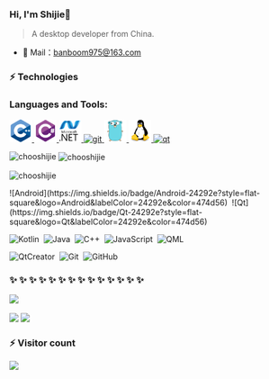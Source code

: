 ### Hi, I'm Shijie👋
>A desktop developer from China.

- 💬 Mail：[banboom975@163.com](banboom975@163.com)

### ⚡ Technologies  
<h3 align="left">Languages and Tools:</h3>
<p align="left"> <a href="https://www.w3schools.com/cpp/" target="_blank" rel="noreferrer"> <img src="https://raw.githubusercontent.com/devicons/devicon/master/icons/cplusplus/cplusplus-original.svg" alt="cplusplus" width="40" height="40"/> </a> <a href="https://www.w3schools.com/cs/" target="_blank" rel="noreferrer"> <img src="https://raw.githubusercontent.com/devicons/devicon/master/icons/csharp/csharp-original.svg" alt="csharp" width="40" height="40"/> </a> <a href="https://dotnet.microsoft.com/" target="_blank" rel="noreferrer"> <img src="https://raw.githubusercontent.com/devicons/devicon/master/icons/dot-net/dot-net-original-wordmark.svg" alt="dotnet" width="40" height="40"/> </a> <a href="https://git-scm.com/" target="_blank" rel="noreferrer"> <img src="https://www.vectorlogo.zone/logos/git-scm/git-scm-icon.svg" alt="git" width="40" height="40"/> </a> <a href="https://golang.org" target="_blank" rel="noreferrer"> <img src="https://raw.githubusercontent.com/devicons/devicon/master/icons/go/go-original.svg" alt="go" width="40" height="40"/> </a> <a href="https://www.linux.org/" target="_blank" rel="noreferrer"> <img src="https://raw.githubusercontent.com/devicons/devicon/master/icons/linux/linux-original.svg" alt="linux" width="40" height="40"/> </a> <a href="https://www.qt.io/" target="_blank" rel="noreferrer"> <img src="https://upload.wikimedia.org/wikipedia/commons/0/0b/Qt_logo_2016.svg" alt="qt" width="40" height="40"/> </a> </p>

<p><img align="left" src="https://github-readme-stats.vercel.app/api/top-langs?username=chooshijie&show_icons=true&locale=en&layout=compact" alt="chooshijie" /></p>

<p>&nbsp;<img align="center" src="https://github-readme-stats.vercel.app/api?username=chooshijie&show_icons=true&locale=en" alt="chooshijie" /></p>

<p><img align="center" src="https://github-readme-streak-stats.herokuapp.com/?user=chooshijie&" alt="chooshijie" /></p>
![Android](https://img.shields.io/badge/Android-24292e?style=flat-square&logo=Android&labelColor=24292e&color=474d56)&nbsp;
![Qt](https://img.shields.io/badge/Qt-24292e?style=flat-square&logo=Qt&labelColor=24292e&color=474d56)&nbsp;

![Kotlin](https://img.shields.io/badge/language-kotlin-%23A97BFF)&nbsp;
![Java](https://img.shields.io/badge/language-java-%23B07219)&nbsp;
![C++](https://img.shields.io/badge/language-c%2B%2B-%23F34B7D)&nbsp;
![JavaScript](https://img.shields.io/badge/language-javascript-%23EFDA4D)&nbsp;
![QML](https://img.shields.io/badge/language-qml-%232ED03C)&nbsp;

![QtCreator](https://img.shields.io/badge/QtCreator-24292e?style=flat-square&logo=Qt)&nbsp;
![Git](https://img.shields.io/badge/Git-24292e?style=flat-square&logo=git)&nbsp;
![GitHub](https://img.shields.io/badge/GitHub-24292e?style=flat-square&logo=github)&nbsp;


###  ✨ ✨ ✨ ✨ ✨ ✨ ✨ ✨ ✨ ✨ ✨ ✨ ✨ ✨ 

![](https://github-readme-stats-eight-theta.vercel.app/api?username=ChooShijie&hide_border=true&show_icons=true&theme=bear&include_all_commits=true&count_private=true)

![](https://raw.githubusercontent.com/ChooShijie/github-stats-transparent/output/generated/overview.svg)
![](https://raw.githubusercontent.com/ChooShijie/github-stats-transparent/output/generated/languages.svg)

### ⚡ Visitor count
![](https://profile-counter.glitch.me/ChooShijie/count.svg)
